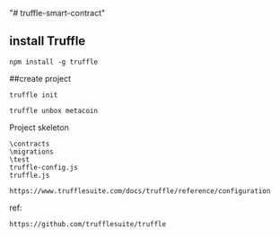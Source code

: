 "# truffle-smart-contract" 

## install Truffle
```
npm install -g truffle 
```

##create project
```
truffle init
```
```
truffle unbox metacoin
```

Project skeleton
``` 
\contracts
\migrations
\test
truffle-config.js
truffle.js
```
`https://www.trufflesuite.com/docs/truffle/reference/configuration`


ref:
```
https://github.com/trufflesuite/truffle
```